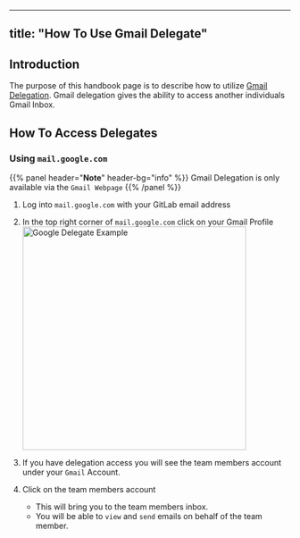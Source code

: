 <!-- MOVE_TO: /handbook/security/corporate/systems/google-mail/guides/ -->
<!-- comment: move the entire page -->

--- 
title: "How To Use Gmail Delegate"
---

## Introduction

The purpose of this handbook page is to describe how to utilize [Gmail Delegation](https://support.google.com/mail/answer/138350?hl=en). Gmail delegation gives the ability to access another individuals Gmail Inbox.

## How To Access Delegates

### Using `mail.google.com`

{{% panel header="**Note**" header-bg="info" %}}
Gmail Delegation is only available via the `Gmail Webpage`
{{% /panel %}}

1. Log into `mail.google.com` with your GitLab email address

1. In the top right corner of `mail.google.com` click on your Gmail Profile
   <img src="/handbook/business-technology/end-user-services/how-to-articles/google-workspace/gmail-delegation/google_delegation_example.png" alt="Google Delegate Example" width="400"/>

1. If you have delegation access you will see the team members account under your `Gmail` Account.

1. Click on the team members account
    - This will bring you to the team members inbox.
    - You will be able to `view` and `send` emails on behalf of the team member.
